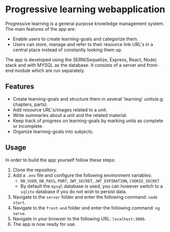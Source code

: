 # Progressive learning webapplication

Progressive learning is a general purpose knowledge management system.
The main features of the app are: 
* Enable users to create learning-goals and categorize them.
* Users can store, manage and refer to their resource link URL's in a central place instead of constantly looking them up.

The app is developed using the SERN(Sequelize, Express, React, Node) stack
and with MYSQL as the database. It consists of a server and front-end module
which are run separately.

## Features

* Create learning-goals and structure them in several 'learning' units(e.g. chapters, parts).
* Add resource URL's/images related to a unit.
* Write summaries about a unit and the related material.
* Keep track of progress on learning-goals by marking units as complete or incomplete.
* Organize learning-goals into subjects.

## Usage

In order to build the app yourself follow these steps: 

1. Clone the repository. 
2. Add a `.env` file and configure the following environment variables: 
    * `DB_USER`, `DB_PASS`, `PORT`, `JWT_SECRET`, `JWT_EXPIRATION`, `COOKIE_SECRET`
    * By default the `mysql` database is used, you can however switch to a `sqlite` database if you do not wish to persist data.        
4. Navigate to the `server` folder and enter the following command: `node start`.
5. Navigate to the `front-end` folder and enter the following command: 
``ng serve``.
6. Navigate in your browser to the following URL: `localhost:3000`.
7. The app is now ready for use.



